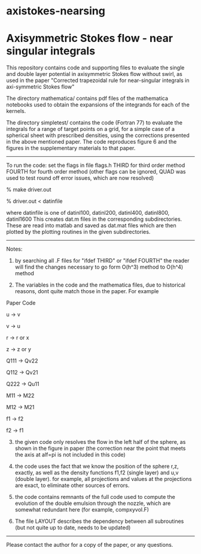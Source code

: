 # axistokes-nearsing
Axisymmetric Stokes flow - near singular integrals
=================================================================
This repository contains code and supporting files to evaluate the single and double layer potential in 
axisymmetric Stokes flow without swirl, as used in the paper
"Corrected trapezoidal rule for near-singular integrals in axi-symmetric Stokes flow"   

The directory mathematica/ contains pdf files of the mathematica notebooks used to obtain the expansions of the integrands for each of the kernels.

The directory simpletest/ contains the code (Fortran 77) to evaluate the integrals for a range of target points on a grid, for a simple case of a spherical sheet with prescribed densities, using the corrections presented in the above mentioned paper. The code reproduces figure 6 and the figures in the supplementary materials to that paper.

--------------------------------------------------------------
To run the code: set the flags in file flags.h
THIRD for third order method
FOURTH for fourth order method
(other flags can be ignored, QUAD was used to test round off error issues, which are now resolved)

% make driver.out

% driver.out < datinfile

where datinfile is one of datinl100, datinl200, datinl400, datinl800, datinl1600
This creates dat.m files in the corresponding subdirectories.
These are read into matlab and saved as dat.mat files
which are then plotted by the plotting routines in the given subdirectories.

--------------------------------------------------------------
Notes:
1) by searching all .F files for "ifdef THIRD" or "ifdef FOURTH" the reader will find the changes necessary to go form O(h^3) method to O(h^4) method

2) The variables in the code and the mathematica files, due to historical reasons, dont quite match those in the paper.
For example

Paper  Code

u     ->  v

v     ->  u

r     ->  r or x

z      -> z or y

Q111   -> Qv22

Q112   -> Qv21

Q222  ->  Qu11

M11   ->  M22

M12   ->  M21

f1    ->  f2

f2    ->  f1


3) the given code only resolves the flow in the left half of the sphere, as shown in the figure in paper
(the correction near the point that meets the axis at alf=pi is not included in this code)

4) the code uses the fact that we know the position of the sphere r,z, exactly, as well as the density functions f1,f2 (single layer) and u,v (double layer). for example, all projections and values at the projections are exact, to eliminate other sources of errors.

5) the code contains remnants of the full code used to compute the evolution of the double emulsion through the nozzle, which are somewhat redundant here (for example, compxyvol.F)

6) The file LAYOUT describes the dependency between all subroutines (but not quite up to date, needs to be updated)

--------------------------------------------------------------

Please contact the author for a copy of the paper, or any questions.
